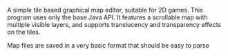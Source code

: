 A simple tile based graphical map editor, suitable for 2D games.
This program uses only the base Java API. It features a scrollable map with multiple visible layers, and supports translucency and transparency effects on the tiles.

Map files are saved in a very basic format that should be easy to parse